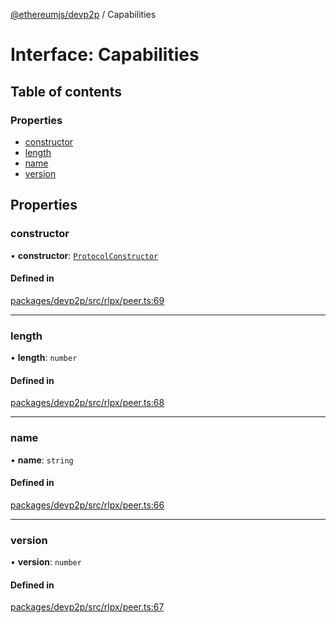 [@ethereumjs/devp2p](../README.md) / Capabilities

# Interface: Capabilities

## Table of contents

### Properties

- [constructor](Capabilities.md#constructor)
- [length](Capabilities.md#length)
- [name](Capabilities.md#name)
- [version](Capabilities.md#version)

## Properties

### constructor

• **constructor**: [`ProtocolConstructor`](ProtocolConstructor.md)

#### Defined in

[packages/devp2p/src/rlpx/peer.ts:69](https://github.com/ethereumjs/ethereumjs-monorepo/blob/master/packages/devp2p/src/rlpx/peer.ts#L69)

___

### length

• **length**: `number`

#### Defined in

[packages/devp2p/src/rlpx/peer.ts:68](https://github.com/ethereumjs/ethereumjs-monorepo/blob/master/packages/devp2p/src/rlpx/peer.ts#L68)

___

### name

• **name**: `string`

#### Defined in

[packages/devp2p/src/rlpx/peer.ts:66](https://github.com/ethereumjs/ethereumjs-monorepo/blob/master/packages/devp2p/src/rlpx/peer.ts#L66)

___

### version

• **version**: `number`

#### Defined in

[packages/devp2p/src/rlpx/peer.ts:67](https://github.com/ethereumjs/ethereumjs-monorepo/blob/master/packages/devp2p/src/rlpx/peer.ts#L67)
